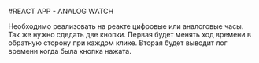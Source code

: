 #REACT APP - ANALOG WATCH

Необходимо реализовать на реакте цифровые или аналоговые часы. 
Так же нужно сдедать две кнопки. Первая будет менять ход времени в 
обратную сторону при каждом клике. Вторая будет выводит лог времени 
когда была кнопка нажата. 
